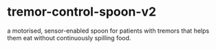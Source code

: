 # tremor-control-spoon-v2
a motorised, sensor-enabled spoon for patients with tremors that helps them eat without continuously spilling food. 
